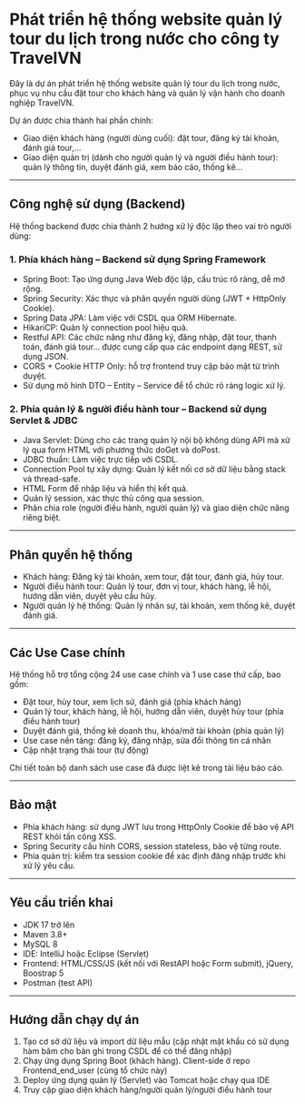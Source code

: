 # Phát triển hệ thống website quản lý tour du lịch trong nước cho công ty TravelVN

Đây là dự án phát triển hệ thống website quản lý tour du lịch trong nước, phục vụ nhu cầu đặt tour cho khách hàng và quản lý vận hành cho doanh nghiệp TravelVN.

Dự án được chia thành hai phần chính:

* Giao diện khách hàng (người dùng cuối): đặt tour, đăng ký tài khoản, đánh giá tour,...
* Giao diện quản trị (dành cho người quản lý và người điều hành tour): quản lý thông tin, duyệt đánh giá, xem báo cáo, thống kê...

---

## Công nghệ sử dụng (Backend)

Hệ thống backend được chia thành 2 hướng xử lý độc lập theo vai trò người dùng:

### 1. Phía khách hàng – Backend sử dụng Spring Framework

* Spring Boot: Tạo ứng dụng Java Web độc lập, cấu trúc rõ ràng, dễ mở rộng.
* Spring Security: Xác thực và phân quyền người dùng (JWT + HttpOnly Cookie).
* Spring Data JPA: Làm việc với CSDL qua ORM Hibernate.
* HikariCP: Quản lý connection pool hiệu quả.
* Restful API: Các chức năng như đăng ký, đăng nhập, đặt tour, thanh toán, đánh giá tour... được cung cấp qua các endpoint dạng REST, sử dụng JSON.
* CORS + Cookie HTTP Only: hỗ trợ frontend truy cập bảo mật từ trình duyệt.
* Sử dụng mô hình DTO – Entity – Service để tổ chức rõ ràng logic xử lý.

### 2. Phía quản lý & người điều hành tour – Backend sử dụng Servlet & JDBC

* Java Servlet: Dùng cho các trang quản lý nội bộ không dùng API mà xử lý qua form HTML với phương thức doGet và doPost.
* JDBC thuần: Làm việc trực tiếp với CSDL.
* Connection Pool tự xây dựng: Quản lý kết nối cơ sở dữ liệu bằng stack và thread-safe.
* HTML Form để nhập liệu và hiển thị kết quả.
* Quản lý session, xác thực thủ công qua session.
* Phân chia role (người điều hành, người quản lý) và giao diện chức năng riêng biệt.

---

## Phân quyền hệ thống

* Khách hàng: Đăng ký tài khoản, xem tour, đặt tour, đánh giá, hủy tour.
* Người điều hành tour: Quản lý tour, đơn vị tour, khách hàng, lễ hội, hướng dẫn viên, duyệt yêu cầu hủy.
* Người quản lý hệ thống: Quản lý nhân sự, tài khoản, xem thống kê, duyệt đánh giá.

---

## Các Use Case chính

Hệ thống hỗ trợ tổng cộng 24 use case chính và 1 use case thứ cấp, bao gồm:

* Đặt tour, hủy tour, xem lịch sử, đánh giá (phía khách hàng)
* Quản lý tour, khách hàng, lễ hội, hướng dẫn viên, duyệt hủy tour (phía điều hành tour)
* Duyệt đánh giá, thống kê doanh thu, khóa/mở tài khoản (phía quản lý)
* Use case nền tảng: đăng ký, đăng nhập, sửa đổi thông tin cá nhân
* Cập nhật trạng thái tour (tự động)

Chi tiết toàn bộ danh sách use case đã được liệt kê trong tài liệu báo cáo.

---

## Bảo mật

* Phía khách hàng: sử dụng JWT lưu trong HttpOnly Cookie để bảo vệ API REST khỏi tấn công XSS.
* Spring Security cấu hình CORS, session stateless, bảo vệ từng route.
* Phía quản trị: kiểm tra session cookie để xác định đăng nhập trước khi xử lý yêu cầu.

---

## Yêu cầu triển khai

* JDK 17 trở lên
* Maven 3.8+
* MySQL 8
* IDE: IntelliJ hoặc Eclipse (Servlet)
* Frontend: HTML/CSS/JS (kết nối với RestAPI hoặc Form submit), jQuery, Boostrap 5
* Postman (test API)

---

## Hướng dẫn chạy dự án

1. Tạo cơ sở dữ liệu và import dữ liệu mẫu (cập nhật mật khẩu có sử dụng hàm băm cho bản ghi trong CSDL để có thể đăng nhập)
2. Chạy ứng dụng Spring Boot (khách hàng). Client-side ở repo Frontend_end_user (cùng tổ chức này)
3. Deploy ứng dụng quản lý (Servlet) vào Tomcat hoặc chạy qua IDE
4. Truy cập giao diện khách hàng/người quản lý/người điều hành tour
